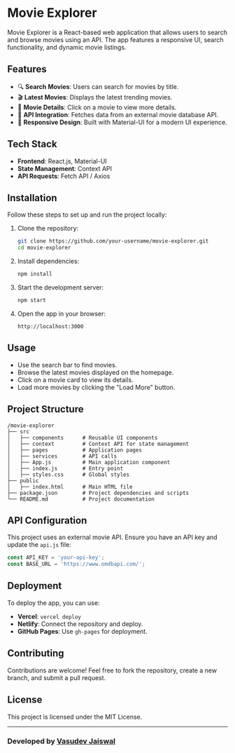 # Movie Explorer

Movie Explorer is a React-based web application that allows users to search and browse movies using an API. The app features a responsive UI, search functionality, and dynamic movie listings.

## Features

- 🔍 **Search Movies**: Users can search for movies by title.
- 🎬 **Latest Movies**: Displays the latest trending movies.
- 📄 **Movie Details**: Click on a movie to view more details.
- 📡 **API Integration**: Fetches data from an external movie database API.
- 🎨 **Responsive Design**: Built with Material-UI for a modern UI experience.

## Tech Stack

- **Frontend**: React.js, Material-UI
- **State Management**: Context API
- **API Requests**: Fetch API / Axios

## Installation

Follow these steps to set up and run the project locally:

1. Clone the repository:
   ```sh
   git clone https://github.com/your-username/movie-explorer.git
   cd movie-explorer
   ```
2. Install dependencies:
   ```sh
   npm install
   ```
3. Start the development server:
   ```sh
   npm start
   ```
4. Open the app in your browser:
   ```
   http://localhost:3000
   ```

## Usage

- Use the search bar to find movies.
- Browse the latest movies displayed on the homepage.
- Click on a movie card to view its details.
- Load more movies by clicking the "Load More" button.

## Project Structure

```
/movie-explorer
├── src
│   ├── components      # Reusable UI components
│   ├── context         # Context API for state management
│   ├── pages           # Application pages
│   ├── services        # API calls
│   ├── App.js          # Main application component
│   ├── index.js        # Entry point
│   ├── styles.css      # Global styles
├── public
│   ├── index.html      # Main HTML file
├── package.json        # Project dependencies and scripts
└── README.md           # Project documentation
```

## API Configuration

This project uses an external movie API. Ensure you have an API key and update the `api.js` file:

```js
const API_KEY = 'your-api-key';
const BASE_URL = 'https://www.omdbapi.com/';
```

## Deployment

To deploy the app, you can use:

- **Vercel**: `vercel deploy`
- **Netlify**: Connect the repository and deploy.
- **GitHub Pages**: Use `gh-pages` for deployment.

## Contributing

Contributions are welcome! Feel free to fork the repository, create a new branch, and submit a pull request.

## License

This project is licensed under the MIT License.

---

### Developed by [Vasudev Jaiswal](https://github.com/your-github)

